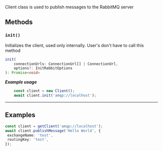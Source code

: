 Client class is used to publish messages to the RabbitMQ server





## Methods
### `init()`
Initializes the client, used only internally. User's don't have to call this method
```ts
init(
    connectionUrls: ConnectionUrl[] | ConnectionUrl,
    options?: InitRabbitOptions
): Promise<void>
```

***Example usage***
```ts
    const client = new Client();
    await client.init('amqp://localhost');
```

---
## Examples
  ```ts
  const client = getClient('amqp://localhost');
  await client.publishMessage('Hello World', {
   exchangeName: 'test',
   routingKey: 'test',
  });
  ```